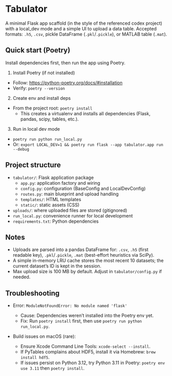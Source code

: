 Tabulator
=========

A minimal Flask app scaffold (in the style of the referenced codex project) with a local_dev mode and a simple UI to upload a data table. Accepted formats: `.h5`, `.csv`, pickle DataFrame (`.pkl`/`.pickle`), or MATLAB table (`.mat`).

Quick start (Poetry)
-------------------

Install dependencies first, then run the app using Poetry.

1) Install Poetry (if not installed)
- Follow: https://python-poetry.org/docs/#installation
- Verify: `poetry --version`

2) Create env and install deps
- From the project root: `poetry install`
  - This creates a virtualenv and installs all dependencies (Flask, pandas, scipy, tables, etc.).

3) Run in local dev mode
- `poetry run python run_local.py`
- Or: `export LOCAL_DEV=1 && poetry run flask --app tabulator.app run --debug`

Project structure
-----------------

- `tabulator/`: Flask application package
  - `app.py`: application factory and wiring
  - `config.py`: configuration (BaseConfig and LocalDevConfig)
  - `routes.py`: main blueprint and upload handling
  - `templates/`: HTML templates
  - `static/`: static assets (CSS)
- `uploads/`: where uploaded files are stored (gitignored)
- `run_local.py`: convenience runner for local development
- `requirements.txt`: Python dependencies

Notes
-----

- Uploads are parsed into a pandas DataFrame for: `.csv`, `.h5` (first readable key), `.pkl`/`.pickle`, `.mat` (best-effort heuristics via SciPy).
- A simple in-memory LRU cache stores the most recent 10 datasets; the current dataset’s ID is kept in the session.
- Max upload size is 100 MB by default. Adjust in `tabulator/config.py` if needed.

Troubleshooting
---------------

- Error: `ModuleNotFoundError: No module named 'flask'`
  - Cause: Dependencies weren’t installed into the Poetry env yet.
  - Fix: Run `poetry install` first, then use `poetry run python run_local.py`.

- Build issues on macOS (rare):
  - Ensure Xcode Command Line Tools: `xcode-select --install`.
  - If PyTables complains about HDF5, install it via Homebrew: `brew install hdf5`.
  - If issues persist on Python 3.12, try Python 3.11 in Poetry: `poetry env use 3.11` then `poetry install`.
